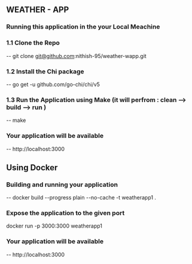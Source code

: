 ## WEATHER - APP

### Running this application in the your Local Meachine

### 1.1 Clone the Repo

-- git clone git@github.com:nithish-95/weather-wapp.git

### 1.2 Install the  Chi package 

-- go get -u github.com/go-chi/chi/v5

### 1.3 Run the Application using Make (it will perfrom : clean --> build --> run )

-- make

### Your application will be available 
--  http://localhost:3000

## Using Docker 

### Building and running your application

-- docker build --progress plain --no-cache -t weatherapp1 .


### Expose the application to the given port

docker run -p 3000:3000 weatherapp1 

### Your application will be available 
--  http://localhost:3000